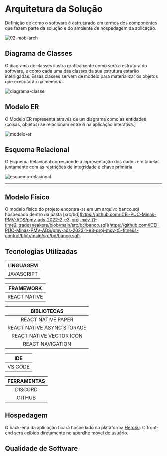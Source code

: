 # Arquitetura da Solução

Definição de como o software é estruturado em termos dos componentes que fazem parte da solução e do ambiente de hospedagem da aplicação.

![02-mob-arch](https://user-images.githubusercontent.com/103429022/229297009-822f0874-62e7-4e55-9800-4a5b621a4e0d.png)


## Diagrama de Classes

O diagrama de classes ilustra graficamente como será a estrutura do software, e como cada uma das classes da sua estrutura estarão interligadas. Essas classes servem de modelo para materializar os objetos que executarão na memória.

![diagrama-classe](https://user-images.githubusercontent.com/103429022/229268968-21ad45f3-e58a-4816-baab-2328da33bf14.png)


## Modelo ER

O Modelo ER representa através de um diagrama como as entidades (coisas, objetos) se relacionam entre si na aplicação interativa.]

![modelo-er](https://user-images.githubusercontent.com/103429022/229268976-57f1defd-0d62-44e0-93e6-90891ad07e8d.png)


## Esquema Relacional

O Esquema Relacional corresponde à representação dos dados em tabelas juntamente com as restrições de integridade e chave primária.
 
![esquema-relacional](https://user-images.githubusercontent.com/103429022/229268981-42841c43-954c-4a3a-8190-11b638b20fec.png)


--------------------------------------------------------------------------

## Modelo Físico

O modelo físico do projeto encontra-se em um arquivo banco.sql hospedado dentro da pasta [src/bd](https://github.com/ICEI-PUC-Minas-PMV-ADS/pmv-ads-2022-2-e3-proj-mov-t1-time2_tradesneakers/blob/main/src/bd/banco.sql](https://github.com/ICEI-PUC-Minas-PMV-ADS/pmv-ads-2023-1-e3-proj-mov-t5-fitness-control/blob/main/src/bd/banco.sql).

## Tecnologias Utilizadas

|**LINGUAGEM**|
|:---------:|
|JAVASCRIPT|

|**FRAMEWORK**|
|:---------:|
|REACT NATIVE|

|**BIBLIOTECAS**|
|:---------:|
|REACT NATIVE PAPER|
|REACT NATIVE ASYNC STORAGE|
|REACT NATIVE VECTOR ICON|
|REACT NAVIGATION|

|**IDE**|
|:---------:|
|VS CODE|

|**FERRAMENTAS**|
|:---------:|
|DISCORD|
|GITHUB|


## Hospedagem
O back-end da aplicação ficará hospedado na plataforma [Heroku](https://www.heroku.com/). O front-end será exibido diretamente no aparelho móvel do usuário.


## Qualidade de Software


